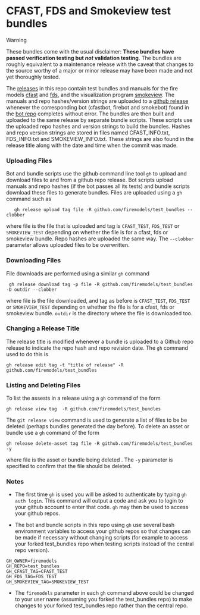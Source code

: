 # CFAST, FDS and Smokeview test bundles

> [!WARNING]
> These bundles come with the usual disclaimer: **These bundles have passed verification testing but _not_ validation testing**.  The bundles are roughly equivalent to a maintenance release with the caveat that changes to the source worthy of a major or minor release may have been made and not yet thoroughly tested.

The [releases](https://github.com/firemodels/test_bundles/releases)
in this repo contain test bundles and manuals for the fire models
[cfast](https://github.com/firemodels/test_bundles/releases/tag/CFAST_TEST) and
[fds](https://github.com/firemodels/test_bundles/releases/tag/FDS_TEST), and the visualization program
[smokeview](https://github.com/firemodels/test_bundles/releases/tag/SMOKEVIEW_TEST).
The manuals and repo hashes/version strings are uploaded to a [github release](https://github.com/firemodels/test_bundles/releases)
whenever the corresponding bot (cfastbot, firebot and smokebot) found in the 
[bot repo](https://github.com/firemodels/bot) completes without error. The bundles are then built
and uploaded to the same release by separate bundle scripts.
These scripts use the uploaded repo hashes and version strings to build the bundles.
Hashes and repo version strings are stored in files named CFAST_INFO.txt, FDS_INFO.txt and SMOKEVIEW_INFO.txt.
These strings are also found in the release title along with the date and time when the commit was made.

### Uploading Files

Bot and bundle scripts use the github command line tool `gh` to upload and download files to and from 
a github repo release.  Bot scripts upload manuals and repo hashes (if the bot passes all its tests) 
and bundle scripts download these files to generate bundles. Files are uploaded using a `gh` command such as

```
   gh release upload tag file -R github.com/firemodels/test_bundles --clobber
```

where file is the file that is uploaded and tag is `CFAST_TEST`, `FDS_TEST` or `SMOKEVIEW_TEST` depending on 
whether the file is for a cfast, fds or smokeview bundle.  Repo hashes are uploaded the same way.
The `--clobber` parameter allows uploaded files to be overwritten.

### Downloading Files

File downloads are performed using a similar `gh` command


```
 gh release download tag -p file -R github.com/firemodels/test_bundles -D outdir --clobber
```

where file is the file downloaded, and tag as before is `CFAST_TEST`, `FDS_TEST` or `SMOKEVIEW_TEST`
depending on whether the file is for a cfast, fds or smokeview bundle.  `outdir` is the 
directory where the file is downloaded too.

### Changing a Release Title

The release title is modified whenever a bundle is uploaded to a Github repo release to indicate
the repo hash and repo revision date. The `gh` command used to do this is 

```
gh release edit tag -t "title of release" -R github.com/firemodels/test_bundles
```

### Listing and Deleting Files

To list the assests in a release using a `gh` command of the form

```
gh release view tag  -R github.com/firemodels/test_bundles
```

The `git release view` command is used to generate a list of files to be be deleted (perhaps bundles generated 
the day before).  To delete an asset or bundle use a `gh` command of the form

```
gh release delete-asset tag file -R github.com/firemodels/test_bundles -y
```

where file is the asset or bundle being deleted .  The `-y` parameter is specified to confirm that the file should be deleted.

### Notes

*   The first time `gh` is used you will be asked to authenticate by typing
`gh auth login`.  This command will output a code and ask you to login to your github account to 
enter that code.  `gh` may then be used to access your github repos.

*  The bot and bundle scripts in this repo using `gh` use several bash environment variables to access your github repos so that changes can be made
if necessary without changing scripts (for example to access your forked test_bundles repo when testing scripts instead of the central
repo version).

```
GH_OWNER=firemodels
GH_REPO=test_bundles
GH_CFAST_TAG=CFAST_TEST
GH_FDS_TAG=FDS_TEST
GH_SMOKEVIEW_TAG=SMOKEVIEW_TEST
```

*   The `firemodels` parameter in each `gh` command above could be changed to your user name (assuming you forked the test_bundles repo) to 
make changes to your forked test_bundles repo rather than the central repo.







<!-- comment -->
